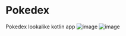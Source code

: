 # Pokedex
Pokedex lookalike kotlin app
![image](https://user-images.githubusercontent.com/56440062/221430501-9c9b06c7-2e98-4325-9c83-06394ec1915b.png)
![image](https://user-images.githubusercontent.com/56440062/221430508-93404f01-bae3-41b2-b2ad-5692e4fa9b2e.png)
